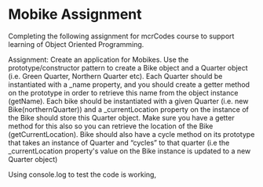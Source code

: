 # Mobike Assignment

Completing the following assignment for mcrCodes course to support learning of Object Oriented Programming.

Assignment:
Create an application for Mobikes.
Use the prototype/constructor pattern to create a Bike object and a Quarter object (i.e. Green Quarter, Northern Quarter etc).
Each Quarter should be instantiated with a _name property, and you should create a getter method on the prototype in order to retrieve this name from the object instance (getName).
Each bike should be instantiated with a given Quarter (i.e. new Bike(northernQuarter)) and a _currentLocation property on the instance of the Bike should store this Quarter object. Make sure you have a getter method for this also so you can retrieve the location of the Bike (getCurrentLocation).
Bike should also have a cycle method on its prototype that takes an instance of Quarter and “cycles” to that quarter (i.e the _currentLocation property's value on the Bike instance is updated to a new Quarter object)

Using console.log to test the code is working,

